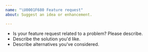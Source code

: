 ```yaml
---
name: "\U0001F680 Feature request"
about: Suggest an idea or enhancement.

---
```


- Is your feature request related to a problem? Please describe.
- Describe the solution you'd like.
- Describe alternatives you've considered.
